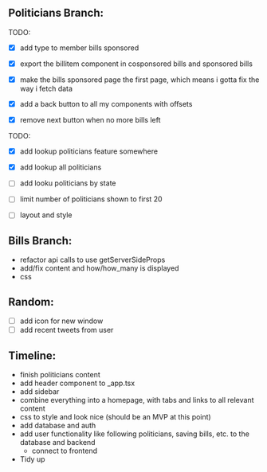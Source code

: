 ## Politicians Branch:
TODO:
 - [x] add type to member bills sponsored
 - [x] export the billitem component in cosponsored bills and sponsored bills
 - [x] make the bills sponsored page the first page, which means i gotta fix the way i fetch data
 - [x] add a back button to all my components with offsets
 - [x] remove next button when no more bills left


TODO:
  - [x] add lookup politicians feature somewhere
  - [x] add lookup all politicians 
  - [ ] add looku politicians by state
  - [ ] limit number of politicians shown to first 20
  - [ ] layout and style


## Bills Branch:
- refactor api calls to use getServerSideProps
- add/fix content and how/how_many is displayed
- css

## Random:
- [ ] add icon for new window
- [ ] add recent tweets from user

## Timeline:
- finish politicians content
- add header component to _app.tsx
- add sidebar
- combine everything into a homepage, with tabs and links to all relevant content
- css to style and look nice (should be an MVP at this point)
- add database and auth
- add user functionality like following politicians, saving bills, etc. to the database and backend
  - connect to frontend
- Tidy up

